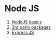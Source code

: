 # Node JS

1. [NodeJS basics](1-nodejs-basics.md)
2. [3rd party packages](2-third-party-packages.md)
3. [Express JS](3-express.md)
